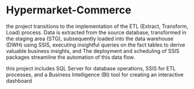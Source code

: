 # Hypermarket-Commerce
the project transitions to the implementation of the ETL (Extract, Transform, Load) process. Data is extracted from the source database, transformed in the staging area (STG),  subsequently loaded into the data warehouse (DWH) using SSIS, executing insightful queries on the fact tables to derive valuable business insights, and The deployment and scheduling of SSIS packages streamline the automation of this data flow.

this project includes SQL Server for database operations, SSIS for ETL processes, and a Business Intelligence (BI) tool for creating an interactive dashboard

